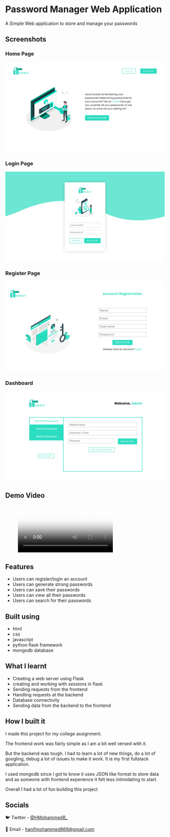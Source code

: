 # Password Manager Web Application

A Simple Web application to store and manage your passwords

## Screenshots

### Home Page

![Home Page](screenshots\Home.png "Home Page")

### Login Page

![Login Page](screenshots\Login.png "Login Page")

### Register Page

![Register Page](screenshots\Register.png "Register Page")

### Dashboard

![Main Dashboard](screenshots\Dashboard.png "Main Dashboard")

## Demo Video

<figure class="video_container">
  <video controls="true" allowfullscreen="true" poster="screenshots\Home.png">
    <source src="screenshots\Demo.mp4" type="video/mp4">
  </video>
</figure>

## Features

- Users can register/login an account
- Users can generate strong passwords
- Users can save their passwords
- Users can view all their passwords
- Users can search for their passwords

## Built using

- html
- css
- javascript
- python flask framework
- mongodb database

## What I learnt

- Creating a web server using Flask
- creating and working with sessions in flask
- Sending requests from the frontend
- Handling requests at the backend
- Database connectivity
- Sending data from the backend to the frontend

## How I built it

 I made this project for my college assignment.

 The frontend work was fairly simple as I am a bit well versed with it.

 But the backend was tough. I had to learn a lot of new things, do a lot of googling, debug a lot of issues to make it work. It is my first fullstack application.

I used mongodb since I got to know it uses JSON like format to store data and as someone with frontend experience it felt less intimidating to start.

Overall I had a lot of fun building this project

## Socials

🐦 Twitter - [@HMohammedB_](https://twitter.com/HMohammedB_)

📧 Email - hanifmohammed869@gmail.com
